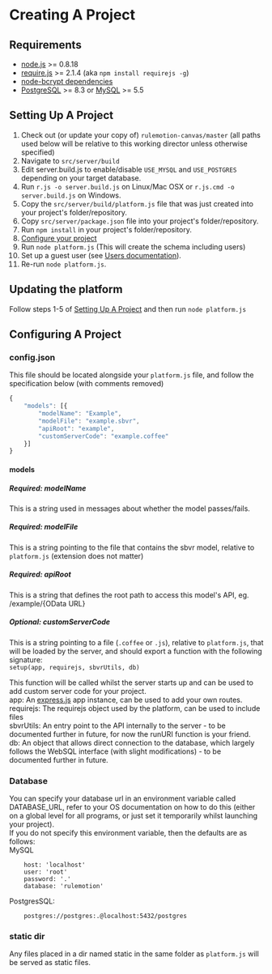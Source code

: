 # Creating A Project

## Requirements
* [node.js](http://nodejs.org/) >= 0.8.18
* [require.js](http://requirejs.org/) >= 2.1.4 (aka `npm install requirejs -g`)
* [node-bcrypt dependencies](https://github.com/ncb000gt/node.bcrypt.js/#dependencies)
* [PostgreSQL](http://www.postgresql.org/) >= 8.3 or [MySQL](http://www.mysql.com/) >= 5.5

## Setting Up A Project

1. Check out (or update your copy of) `rulemotion-canvas/master` (all paths used below will be relative to this working director unless otherwise specified)
2. Navigate to `src/server/build`
3. Edit server.build.js to enable/disable `USE_MYSQL` and `USE_POSTGRES` depending on your target database.
4. Run `r.js -o server.build.js` on Linux/Mac OSX or `r.js.cmd -o server.build.js` on Windows.
5. Copy the `src/server/build/platform.js` file that was just created into your project's folder/repository.
6. Copy `src/server/package.json` file into your project's folder/repository.
7. Run `npm install` in your project's folder/repository.
8. [Configure your project](#configuring-a-project)
9. Run `node platform.js` (This will create the schema including users)
10. Set up a guest user (see [Users documentation](https://bitbucket.org/rulemotion/rulemotion-canvas/src/master/docs/Users.md)).
11. Re-run `node platform.js`.

## Updating the platform
Follow steps 1-5 of [Setting Up A Project](#setting-up-a-project) and then run `node platform.js`

## Configuring A Project
### config.json
This file should be located alongside your `platform.js` file, and follow the specification below (with comments removed)
```javascript
{
	"models": [{
		"modelName": "Example",
		"modelFile": "example.sbvr",
		"apiRoot": "example",
		"customServerCode": "example.coffee"
	}]
}
```

#### models
##### Required: modelName
This is a string used in messages about whether the model passes/fails.

##### Required: modelFile
This is a string pointing to the file that contains the sbvr model, relative to `platform.js` (extension does not matter)

##### Required: apiRoot
This is a string that defines the root path to access this model's API, eg. /example/{OData URL}

##### Optional: customServerCode
This is a string pointing to a file (`.coffee` or `.js`), relative to `platform.js`, that will be loaded by the server, and should export a function with the following signature:  
`setup(app, requirejs, sbvrUtils, db)`

This function will be called whilst the server starts up and can be used to add custom server code for your project.  
app: An [express.js](http://expressjs.com/) app instance, can be used to add your own routes.  
requirejs: The requirejs object used by the platform, can be used to include files  
sbvrUtils: An entry point to the API internally to the server - to be documented further in future, for now the runURI function is your friend.  
db: An object that allows direct connection to the database, which largely follows the WebSQL interface (with slight modifications) - to be documented further in future.


### Database
You can specify your database url in an environment variable called DATABASE_URL, refer to your OS documentation on how to do this (either on a global level for all programs, or just set it temporarily whilst launching your project).  
If you do not specify this environment variable, then the defaults are as follows:  
MySQL
```text
	host: 'localhost'
	user: 'root'
	password: '.'
	database: 'rulemotion'
```
PostgresSQL:
```text
	postgres://postgres:.@localhost:5432/postgres
```

### static dir
Any files placed in a dir named static in the same folder as `platform.js` will be served as static files.